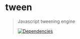 # tween

> Javascript tweening engine
>
> [![Dependencies][david-image]][david-url]

[david-image]: http://img.shields.io/david/dev/nuintun/tween.svg?style=flat-square
[david-url]: https://david-dm.org/nuintun/tween?type=dev
